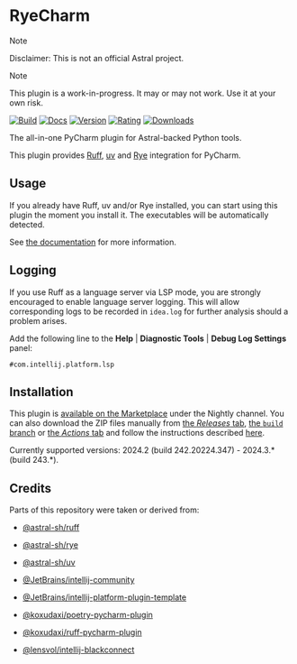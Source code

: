 # RyeCharm

> [!NOTE]
> Disclaimer: This is not an official Astral project.

> [!NOTE]
> This plugin is a work-in-progress.
> It may or may not work.
> Use it at your own risk.

[![Build](https://github.com/InSyncWithFoo/ryecharm/actions/workflows/build.yaml/badge.svg)][5]
[![Docs](https://github.com/InSyncWithFoo/ryecharm/actions/workflows/docs.yaml/badge.svg)][6]
[![Version](https://img.shields.io/jetbrains/plugin/v/25230)][7]
[![Rating](https://img.shields.io/jetbrains/plugin/r/rating/25230)][8]
[![Downloads](https://img.shields.io/jetbrains/plugin/d/25230)][9]

<!-- Plugin description -->
The all-in-one PyCharm plugin for Astral-backed Python tools.

This plugin provides [Ruff][1], [uv][2] and [Rye][3] integration for PyCharm.


## Usage

If you already have Ruff, uv and/or Rye installed,
you can start using this plugin the moment you install it.
The executables will be automatically detected.

See [the documentation][4] for more information.


## Logging

If you use Ruff as a language server via LSP mode,
you are strongly encouraged to enable language server logging.
This will allow corresponding logs to be recorded in `idea.log`
for further analysis should a problem arises.

Add the following line to the <b>Help</b> |
<b>Diagnostic Tools</b> | <b>Debug Log Settings</b> panel:

```text
#com.intellij.platform.lsp
```


  [1]: https://github.com/astral-sh/ruff
  [2]: https://github.com/astral-sh/uv
  [3]: https://github.com/astral-sh/rye
  [4]: https://insyncwithfoo.github.io/ryecharm
<!-- Plugin description end -->


## Installation

This plugin is [available on the Marketplace][7] under the Nightly channel.
You can also download the ZIP files manually from [the <i>Releases</i> tab][10],
[the `build` branch][11] or [the <i>Actions</i> tab][12]
and follow the instructions described [here][13].

Currently supported versions:
2024.2 (build 242.20224.347) - 2024.3.* (build 243.*).


## Credits

Parts of this repository were taken or derived from:

* [@astral-sh/ruff][1]
* [@astral-sh/rye][3]
* [@astral-sh/uv][2]
* [@JetBrains/intellij-community][14]
* [@JetBrains/intellij-platform-plugin-template][15]
* [@koxudaxi/poetry-pycharm-plugin][16]
* [@koxudaxi/ruff-pycharm-plugin][17]
* [@lensvol/intellij-blackconnect][18]


  [5]: https://github.com/InSyncWithFoo/ryecharm/actions/workflows/build.yaml
  [6]: https://github.com/InSyncWithFoo/ryecharm/actions/workflows/docs.yaml
  [7]: https://plugins.jetbrains.com/plugin/25230/versions
  [8]: https://plugins.jetbrains.com/plugin/25230/reviews
  [9]: https://plugins.jetbrains.com/plugin/25230
  [10]: https://github.com/InSyncWithFoo/ryecharm/releases
  [11]: https://github.com/InSyncWithFoo/ryecharm/tree/build
  [12]: https://github.com/InSyncWithFoo/ryecharm/actions/workflows/build.yaml
  [13]: https://www.jetbrains.com/help/pycharm/managing-plugins.html#install_plugin_from_disk
  [14]: https://github.com/JetBrains/intellij-community
  [15]: https://github.com/JetBrains/intellij-platform-plugin-template
  [16]: https://github.com/koxudaxi/poetry-pycharm-plugin
  [17]: https://github.com/koxudaxi/ruff-pycharm-plugin
  [18]: https://github.com/lensvol/intellij-blackconnect
